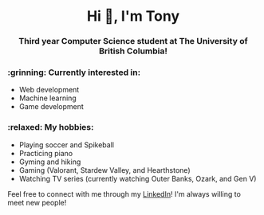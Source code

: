 <h1 align="center">Hi 👋, I'm Tony</h1>
<h3 align="center">Third year Computer Science student at The University of British Columbia!</h3>

<h3> :grinning: Currently interested in: </h3> 

* Web development
* Machine learning
* Game development

<h3> :relaxed: My hobbies: </h3>

* Playing soccer and Spikeball
* Practicing piano
* Gyming and hiking
* Gaming (Valorant, Stardew Valley, and Hearthstone)
* Watching TV series (currently watching Outer Banks, Ozark, and Gen V)

Feel free to connect with me through my [LinkedIn](https://linkedin.com/in/tony-fu)! I'm always willing to meet new people!
